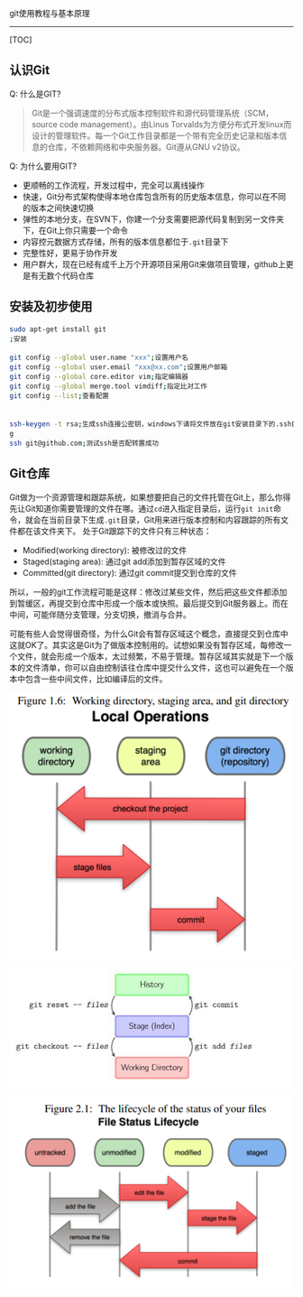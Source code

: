 git使用教程与基本原理
________________________


[TOC]

## 认识Git

Q: 什么是GIT?

> Git是一个强调速度的分布式版本控制软件和源代码管理系统（SCM，source code management）。由Linus Torvalds为方便分布式开发linux而设计的管理软件。每一个Git工作目录都是一个带有完全历史记录和版本信息的仓库，不依赖网络和中央服务器。Git遵从GNU v2协议。

Q: 为什么要用GIT?

* 更顺畅的工作流程，开发过程中，完全可以离线操作
* 快速，Git分布式架构使得本地仓库包含所有的历史版本信息，你可以在不同的版本之间快速切换
* 弹性的本地分支，在SVN下，你建一个分支需要把源代码复制到另一文件夹下，在Git上你只需要一个命令
* 内容控元数据方式存储，所有的版本信息都位于`.git`目录下
* 完整性好，更易于协作开发
* 用户群大，现在已经有成千上万个开源项目采用Git来做项目管理，github上更是有无数个代码仓库

## 安装及初步使用

```bash
sudo apt-get install git
;安装

git config --global user.name "xxx";设置用户名
git config --global user.email "xxx@xx.com";设置用户邮箱
git config --global core.editor vim;指定编辑器
git config --global merge.tool vimdiff;指定比对工作
git config --list;查看配置


ssh-keygen -t rsa;生成ssh连接公密钥，windows下请将文件放在git安装目录下的.ssh目录下
g
ssh git@github.com;测试ssh是否配转置成功
```


## Git仓库

Git做为一个资源管理和跟踪系统，如果想要把自己的文件托管在Git上，那么你得先让Git知道你需要管理的文件在哪。通过`cd`进入指定目录后，运行`git init`命令，就会在当前目录下生成`.git`目录，Git用来进行版本控制和内容跟踪的所有文件都在该文件夹下。
处于Git跟踪下的文件只有三种状态：

* Modified(working directory): 被修改过的文件
* Staged(staging area): 通过git add添加到暂存区域的文件
* Committed(git directory): 通过git commit提交到仓库的文件

所以，一般的git工作流程可能是这样：修改过某些文件，然后把这些文件都添加到暂缓区，再提交到仓库中形成一个版本或快照。最后提交到Git服务器上。而在中间，可能伴随分支管理，分支切换，撤消与合并。

可能有些人会觉得很奇怪，为什么Git会有暂存区域这个概念，直接提交到仓库中这就OK了。其实这是Git为了做版本控制用的。试想如果没有暂存区域，每修改一个文件，就会形成一个版本，太过频繁，不易于管理。暂存区域其实就是下一个版本的文件清单，你可以自由控制该往仓库中提交什么文件，这也可以避免在一个版本中包含一些中间文件，比如编译后的文件。

![git状态](git1.png)
![git状态](git2.png)
![git状态](git3.png)